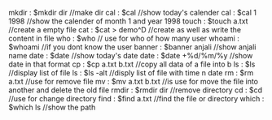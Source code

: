 mkdir : $mkdir dir	//make dir 
cal   : $cal		//show today's calender
cal   : $cal 1 1998	//show the calender of month 1 and year 1998
touch : $touch a.txt   //create a empty file
cat : $cat > demo^D	//create as well as write the content in file
who : $who // use for who of how many user
whoami : $whoami	//if you dont know the user
banner : $banner anjali	//show anjali name
date   : $date		//show today's date
date	: $date +%d/%m/%y //show date in that format
cp	: $cp a.txt b.txt  //copy all data of a file into b
ls	: $ls		//display list of file
ls	: $ls -alt	//disply list of file with time n date
rm	: $rm a.txt		//use for remove file
mv	: $mv a.txt b.txt	//is use for move the file into another and delete the old file
rmdir 	: $rmdir dir		//remove directory
cd	: $cd 			//use for change directory
find	: $find a.txt		//find the file or directory
which	: $which ls		//show the path


  		
